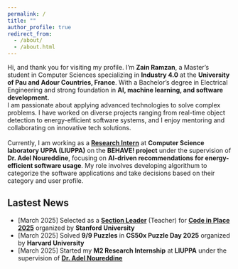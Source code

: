 ```yaml
---
permalink: /
title: ""
author_profile: true
redirect_from: 
  - /about/
  - /about.html
---
```

Hi, and thank you for visiting my profile. 
I’m **Zain Ramzan**, a Master’s student in Computer Sciences specializing in **Industry 4.0** at the **University of Pau and Adour Countries, France**. With a Bachelor’s degree in Electrical Engineering and strong foundation in **AI, machine learning, and software development.** <br>I am passionate about applying advanced technologies to solve complex problems. I have worked on diverse projects ranging from real-time object detection to energy-efficient software systems, and I enjoy mentoring and collaborating on innovative tech solutions.<br><br>Currently, I am working as a [**Research Intern**](/cv/M2ResearchInternship) at **Computer Science laboratory UPPA (LIUPPA)** on the **BEHAVE! project** under the supervision of **Dr. Adel Noureddine**, focusing on **AI-driven recommendations for energy-efficient software usage**. My role involves developing algorithum to categorize the software applications and take decisions based on their category and user profile.
## Lastest News
* [March 2025] Selected as a <a href="https://www.linkedin.com/posts/zainramzan_codeinplace-stanforduniversity-python-activity-7318438052387799040-cBF5?utm_source=share&utm_medium=member_desktop&rcm=ACoAACpO2oUBpaFQY7EUpXyTvd3kfNRba73FxtM" target="_blank"><b>Section Leader</b></a> (Teacher) for <a href="https://codeinplace.stanford.edu/" target="_blank">**Code in Place 2025**</a> organized by **Stanford University**
* [March 2025] Solved **9/9 Puzzles** in **CS50x Puzzle Day 2025** organized by **Harvard University**
* [March 2025] Started my **M2 Research Internship** at **LIUPPA** under the supervision of [**Dr. Adel Noureddine**](https://www.noureddine.org/)
